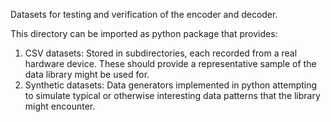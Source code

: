 Datasets for testing and verification of the encoder and decoder.

This directory can be imported as python package that provides:
1. CSV datasets:
    Stored in subdirectories, each recorded from a real hardware device.
    These should provide a representative sample of the data library might be used for.
2. Synthetic datasets:
    Data generators implemented in python attempting to simulate typical or otherwise
    interesting data patterns that the library might encounter.
